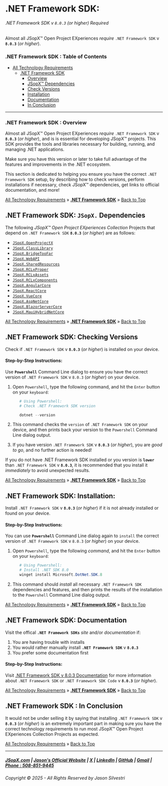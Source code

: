 ﻿# .NET Framework SDK:
###### .NET Framework SDK v `8.0.3` (_or higher_) Required

Almost all JSopX™ Open Project EXperiences _require_ `.NET Framework SDK` v **`8.0.3`** (_or higher_).

### .NET Framework SDK : Table of Contents

- [All Technology Requirements](https://github.com/JasonSilvestri/JSopX.BridgeTooFar/tree/master/JSopX.BridgeTooFar/Docs/JSopX/Master/Technologies.md)
  - [.NET Framework SDK](#net-framework-sdk)
    - [Overview](#net-framework-sdk--overview)
    - [JSopX™ Dependencies](#net-framework-sdk-jsopx-dependencies)
    - [Check Versions](#net-framework-sdk-checking-versions)
    - [Installation](#net-framework-sdk-installation)
    - [Documentation](#net-framework-sdk-documentation)
    - [In Conclusion](#net-framework-sdk--in-conclusion)
 
---

### .NET Framework SDK : Overview
Almost all JSopX™ Open Project EXperiences _require_ `.NET Framework SDK` v **`8.0.3`** (_or higher_), and is is essential for developing JSopX™ projects. This SDK provides the tools and libraries necessary for building, running, and managing .NET applications.

Make sure you have this version or later to take full advantage of the features and improvements in the .NET ecosystem.

This section is dedicated to helping you ensure you have the correct `.NET Framework SDK` setup, by describing how to check versions, perform installations if necessary, check JSopX™ dependencies, get links to official documentation, and more!



[All Technology Requirements](https://github.com/JasonSilvestri/JSopX.BridgeTooFar/tree/master/JSopX.BridgeTooFar/Docs/JSopX/Master/Technologies.md)   »   [**.NET Framework SDK**](#net-framework-sdk)   »   [Back to Top](#table-of-contents)



    
## .NET Framework SDK: `JSopX.` Dependencies

The following _JSopX™ Open Project EXperiences Collection_ Projects that depend on `.NET Framework SDK` **`8.0.3`** (_or higher_) are as follows:


- [`JSopX.OpenProjectX`](https://github.com/JasonSilvestri/JSopX.BridgeTooFar/tree/master/JSopX.BridgeTooFar/Docs/jsopx.OpenProjectX/Master/p1/v1/)
- [`JSopX.ClassLibrary`](https://github.com/JasonSilvestri/JSopX.BridgeTooFar/tree/master/JSopX.BridgeTooFar/Docs/jsopx.ClassLibrary/Master/p1/v1/)    
- [`JSopX.BridgeTooFar`](https://github.com/JasonSilvestri/JSopX.BridgeTooFar/tree/master/JSopX.BridgeTooFar/Docs/jsopx.BridgeTooFar/Master/p1/v1/)  
- [`JSopX.WebAPI`](https://github.com/JasonSilvestri/JSopX.BridgeTooFar/tree/master/JSopX.BridgeTooFar/Docs/jsopx.WebAPI/Master/p1/v1/)
- [`JSopX.SharedResources`](https://github.com/JasonSilvestri/JSopX.BridgeTooFar/tree/master/JSopX.BridgeTooFar/Docs/jsopx.SharedResources/Master/p1/v1/)
- [`JSopX.RCLxProper`](https://github.com/JasonSilvestri/JSopX.BridgeTooFar/tree/master/JSopX.BridgeTooFar/Docs/jsopx.RCLxProper/Master/p1/v1/)
- [`JSopX.RCLxAssets`](https://github.com/JasonSilvestri/JSopX.BridgeTooFar/tree/master/JSopX.BridgeTooFar/Docs/jsopx.RCLxAssets/Master/p1/v1/) 
- [`JSopX.RCLxComponents`](https://github.com/JasonSilvestri/JSopX.BridgeTooFar/tree/master/JSopX.BridgeTooFar/Docs/jsopx.RCLxComponents/Master/p1/v1/) 
- [`JSopX.AngularCore`](https://github.com/JasonSilvestri/JSopX.BridgeTooFar/tree/master/JSopX.BridgeTooFar/Docs/jsopx.AngularCore/Master/p1/v1/) 
- [`JSopX.ReactCore`](https://github.com/JasonSilvestri/JSopX.BridgeTooFar/tree/master/JSopX.BridgeTooFar/Docs/jsopx.ReactCore/Master/p1/v1/)  
- [`JSopX.VueCore`](https://github.com/JasonSilvestri/JSopX.BridgeTooFar/tree/master/JSopX.BridgeTooFar/Docs/jsopx.VueCore/Master/p1/v1/)  
- [`JSopX.AspNetCore`](https://github.com/JasonSilvestri/JSopX.BridgeTooFar/tree/master/JSopX.BridgeTooFar/Docs/jsopx.AspNetCore/Master/p1/v1/)   
- [`JSopX.BlazorServerCore`](https://github.com/JasonSilvestri/JSopX.BridgeTooFar/tree/master/JSopX.BridgeTooFar/Docs/jsopx.BlazorServerCore/Master/p1/v1/) 
- [`JSopX.MauiHybridNetCore`](https://github.com/JasonSilvestri/JSopX.BridgeTooFar/tree/master/JSopX.BridgeTooFar/Docs/jsopx.MauiHybridNetCore/Master/p1/v1/)  





[All Technology Requirements](https://github.com/JasonSilvestri/JSopX.BridgeTooFar/tree/master/JSopX.BridgeTooFar/Docs/JSopX/Master/Technologies.md)   »   [**.NET Framework SDK**](#net-framework-sdk)   »   [Back to Top](#table-of-contents)



## .NET Framework SDK: Checking Versions

Check if `.NET Framework SDK` v **`8.0.3`** (_or higher_) is installed on your device.

#### Step-by-Step Instructions:

Use **`Powershell`** Command Line dialog to ensure you have the correct version of `.NET Framework SDK` v `8.0.3` (_or higher_) on your device.
   
1. Open `Powershell`, type the following command, and hit the `Enter` button on your `keyboard`:
   
   ```powershell
      # Using Powershell:
      # Check .NET Framework SDK version
   
      dotnet --version
    ```
   
2. This command checks the `version` of `.NET Framework SDK` on your device, and then prints back your version to the `Powershell` Command Line dialog output.
   
3. If you have version `.NET Framework SDK` v **`8.0.3`** (_or higher_), you are _good to go_, and no further action is needed!
   
If you do not have .NET Framework SDK installed or you version is **`lower`** than `.NET Framework SDK` v **`8.0.3`**, it is recommended that you install it _immediately_ to avoid unexpected results.
   


[All Technology Requirements](https://github.com/JasonSilvestri/JSopX.BridgeTooFar/tree/master/JSopX.BridgeTooFar/Docs/JSopX/Master/Technologies.md)   »   [**.NET Framework SDK**](#net-framework-sdk)   »   [Back to Top](#table-of-contents)




## .NET Framework SDK: Installation:

Install `.NET Framework SDK` v **`8.0.3`** (_or higher_) if it is not already installed or found on your device.

#### Step-by-Step Instructions:

You can use **`Powershell`** Command Line dialog again to `install` the correct version of `.NET Framework SDK` v `8.0.3` (_or higher_) on your device.
   
1. Open `Powershell`, type the following _command_, and hit the `Enter` button on your `keyboard`:

   ```powershell
      # Using Powershell:
      # Install .NET SDK 8.0
      winget install Microsoft.DotNet.SDK.8
   ```
   
   
2. This command should _install_ all necessary `.NET Framework SDK` dependencies and features, and then prints the results of the installation to the `Powershell` Command Line dialog output.
   



[All Technology Requirements](https://github.com/JasonSilvestri/JSopX.BridgeTooFar/tree/master/JSopX.BridgeTooFar/Docs/JSopX/Master/Technologies.md)   »   [**.NET Framework SDK**](#net-framework-sdk)   »   [Back to Top](#table-of-contents)



## .NET Framework SDK: Documentation
   
Visit the offical **`.NET Framework SDKs`** _site_ and/or _documentation_ if:

1. You are having trouble with installs
2. You would rather manually install **`.NET Framework SDK`** v **`8.0.3`**
3. You prefer some documentation first
   
#### Step-by-Step Instructions:
   
Visit [.NET Framework SDK v 8.0.3 Documentation](https://learn.microsoft.com/en-us/aspnet/core/) for more information about `.NET Framework SDK` or `.NET Framework SDK Code` v **`8.0.3`** (_or higher_).
   



[All Technology Requirements](https://github.com/JasonSilvestri/JSopX.BridgeTooFar/tree/master/JSopX.BridgeTooFar/Docs/JSopX/Master/Technologies.md)   »   [**.NET Framework SDK**](#net-framework-sdk)   »   [Back to Top](#table-of-contents)



## .NET Framework SDK : In Conclusion
It would not be under selling it by saying that installing `.NET Framework SDK` v **`8.0.3`** (_or higher_) is an extremely important part in making sure you have the correct technology requirements to run most JSopX™ Open Project EXperiences Collection Projects as expected.



[All Technology Requirements](https://github.com/JasonSilvestri/JSopX.BridgeTooFar/tree/master/JSopX.BridgeTooFar/Docs/JSopX/Master/Technologies.md)   »   [Back to Top](#table-of-contents)


---

##### [JSopX.com](https://www.jsopx.com/) | [Jason's Official Website](https://www.jsilvestri.com/) | [X](https://www.x.com/JasonSilvestri) | [LinkedIn](http://www.linkedin.com/in/JasonSilvestri) | [GitHub](https://github.com/JasonSilvestri) | [Gmail](mailto:therealjasonsilvestri@gmail.com) | [Phone : 508-851-9445](phoneto:508-851-9445)

###### Copyright © 2025 - All Rights Reserved by Jason Silvestri